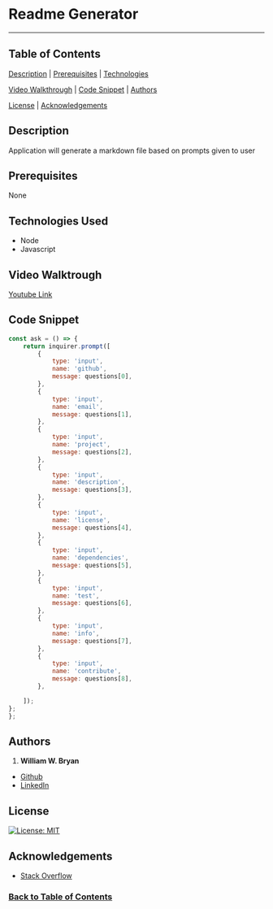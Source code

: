 # Readme Generator

----------------------

## Table of Contents

[Description](#Description)    |   [Prerequisites](#Prerequisites)   |   [Technologies](#Technologies)

[Video Walkthrough](#Video-Walktrough)  |   [Code Snippet](#Code-Snippet)   |   [Authors](#Authors)

[License](#License) |   [Acknowledgements](#Acknowledgements)

## Description

Application will generate a markdown file based on prompts given to user

## Prerequisites

None

## Technologies Used

- Node
- Javascript

## Video Walktrough

[Youtube Link](https://youtu.be/FE3puOtUL-s)

## Code Snippet

```Javascript
const ask = () => {
    return inquirer.prompt([
        {
            type: 'input',
            name: 'github',
            message: questions[0],
        },
        {
            type: 'input',
            name: 'email',
            message: questions[1],
        },
        {
            type: 'input',
            name: 'project',
            message: questions[2],
        },
        {
            type: 'input',
            name: 'description',
            message: questions[3],
        },
        {
            type: 'input',
            name: 'license',
            message: questions[4],
        },
        {
            type: 'input',
            name: 'dependencies',
            message: questions[5],
        },
        {
            type: 'input',
            name: 'test',
            message: questions[6],
        },
        {
            type: 'input',
            name: 'info',
            message: questions[7],
        },
        {
            type: 'input',
            name: 'contribute',
            message: questions[8],
        },

    ]);
};
};
```

## Authors

1. **William W. Bryan**

- [Github](https://github.com/WeiLiBryan)
- [LinkedIn](https://www.linkedin.com/in/william-bryan-72730019a/)

## License

[![License: MIT](https://img.shields.io/badge/License-MIT-yellow.svg)](https://opensource.org/licenses/MIT)

## Acknowledgements

- [Stack Overflow](https://stackoverflow.com)

### [Back to Table of Contents](#table-of-contents)